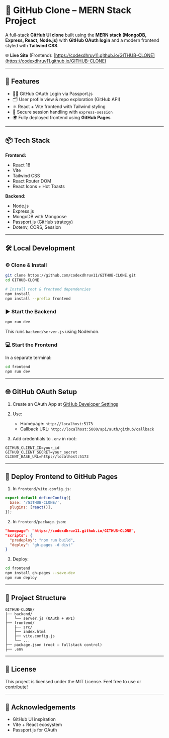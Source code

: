 # 🐙 GitHub Clone – MERN Stack Project

A full-stack **GitHub UI clone** built using the **MERN stack (MongoDB, Express, React, Node.js)** with **GitHub OAuth login** and a modern frontend styled with **Tailwind CSS**.

🌐 **Live Site** (Frontend): [https://codexdhruv11.github.io/GITHUB-CLONE](https://codexdhruv11.github.io/GITHUB-CLONE)

---

## 🚀 Features

- 🧑‍💻 GitHub OAuth Login via Passport.js
- 🗂️ User profile view & repo exploration (GitHub API)
- ⚛️ React + Vite frontend with Tailwind styling
- 🔐 Secure session handling with `express-session`
- 🌍 Fully deployed frontend using **GitHub Pages**

---

## 📦 Tech Stack

**Frontend:**
- React 18
- Vite
- Tailwind CSS
- React Router DOM
- React Icons + Hot Toasts

**Backend:**
- Node.js
- Express.js
- MongoDB with Mongoose
- Passport.js (GitHub strategy)
- Dotenv, CORS, Session

---

## 🛠️ Local Development

### ⚙️ Clone & Install

```bash
git clone https://github.com/codexdhruv11/GITHUB-CLONE.git
cd GITHUB-CLONE

# Install root & frontend dependencies
npm install
npm install --prefix frontend
````

### ▶️ Start the Backend

```bash
npm run dev
```

This runs `backend/server.js` using Nodemon.

### 💻 Start the Frontend

In a separate terminal:

```bash
cd frontend
npm run dev
```

---

## 🌐 GitHub OAuth Setup

1. Create an OAuth App at [GitHub Developer Settings](https://github.com/settings/developers)
2. Use:

   * Homepage: `http://localhost:5173`
   * Callback URL: `http://localhost:5000/api/auth/github/callback`
3. Add credentials to `.env` in root:

```
GITHUB_CLIENT_ID=your_id
GITHUB_CLIENT_SECRET=your_secret
CLIENT_BASE_URL=http://localhost:5173
```

---

## 🚀 Deploy Frontend to GitHub Pages

1. In `frontend/vite.config.js`:

```js
export default defineConfig({
  base: '/GITHUB-CLONE/',
  plugins: [react()],
});
```

2. In `frontend/package.json`:

```json
"homepage": "https://codexdhruv11.github.io/GITHUB-CLONE",
"scripts": {
  "predeploy": "npm run build",
  "deploy": "gh-pages -d dist"
}
```

3. Deploy:

```bash
cd frontend
npm install gh-pages --save-dev
npm run deploy
```

---

## 📁 Project Structure

```
GITHUB-CLONE/
├── backend/
│   └── server.js (OAuth + API)
├── frontend/
│   ├── src/
│   ├── index.html
│   ├── vite.config.js
│   └── ...
├── package.json (root – fullstack control)
├── .env
```

---

## 📄 License

This project is licensed under the MIT License.
Feel free to use or contribute!

---

## 🙌 Acknowledgements

* GitHub UI inspiration
* Vite + React ecosystem
* Passport.js for OAuth

